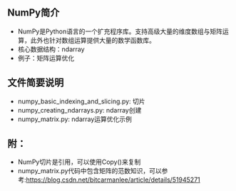 ## NumPy简介
- NumPy是Python语言的一个扩充程序库。支持高级大量的维度数组与矩阵运算，此外也针对数组运算提供大量的数学函数库。
- 核心数据结构：ndarray
- 例子：矩阵运算优化
## 文件简要说明
- numpy_basic_indexing_and_slicing.py: 切片
- numpy_creating_ndarrays.py: ndarray创建
- numpy_matrix.py: ndarray运算优化示例
## 附：
- NumPy切片是引用，可以使用Copy()来复制
- numpy_matrix.py代码中包含矩阵的范数知识，可以参考:https://blog.csdn.net/bitcarmanlee/article/details/51945271